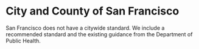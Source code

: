# City and County of San Francisco

San Francisco does not have a citywide standard. We include a recommended standard and the existing guidance from the Department of Public Health.

